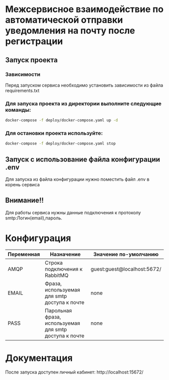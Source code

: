 # Межсервисное взаимодействие по автоматической отправки уведомления на почту после регистрации

## Запуск проекта
### Зависимости

Перед запуском сервиса необходимо установить зависимости из файла requirements.txt

### Для запуска проекта из директории выполните следующие команды:

```bash
docker-compose -f deploy/docker-compose.yaml up -d
```
### Для остановки проекта используйте:
```bash
docker-compose -f deploy/docker-compose.yaml stop
```

## Запуск с использование файла конфигурации .env

Для запуска из файла конфигурации нужно поместить файл .env в корень сервиса

## Внимание!!

Для работы сервиса нужны данные подключения к протоколу smtp:Логин(email),пароль.

# Конфигурация
| Переменная                  | Назначение                                                         | Значение по-умолчанию            |
| -----------                 | -----                                                              | ---                              |
| AMQP                        | Строка подключения к RabbitMQ                                      | guest:guest@localhost:5672/      |
| EMAIL                       | Фраза, используемая для smtp доступа к почте                       | none                             | 
| PASS                        | Парольная фраза, используемая для smtp доступа к почте             | none                             | 


# Документация

После запуска доступен личный кабинет: http://localhost:15672/
